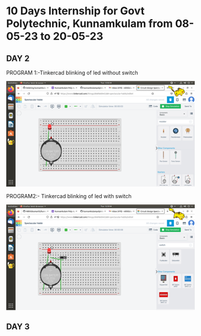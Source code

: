 # 10 Days Internship for Govt Polytechnic, Kunnamkulam from 08-05-23 to 20-05-23
## DAY 2
 PROGRAM 1:-Tinkercad blinking of led without switch
 
![no image](https://github.com/Nikhilskumar03/kunnamkulampolyintern/blob/main/image/Screenshot%20from%202023-05-09%2013-03-54.png)

PROGRAM2:- Tinkercad blinking of led with switch

![no image](https://github.com/Nikhilskumar03/kunnamkulampolyintern/blob/main/image/Screenshot%20from%202023-05-09%2012-39-49.png)


## DAY 3






